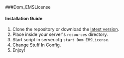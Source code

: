 ###Dom_EMSLicense

#### Installation Guide
1. Clone the repository or download the [latest version](../../releases/latest).
2. Place inside your server's `resources` directory.
3. Start script in server.cfg `start Dom_EMSLicense`.
4. Change Stuff In Config.
5. Enjoy!
